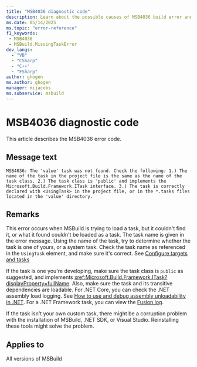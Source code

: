 ```yaml
---
title: "MSB4036 diagnostic code"
description: Learn about the possible causes of MSB4036 build error and get troubleshooting tips.
ms.date: 05/14/2025
ms.topic: "error-reference"
f1_keywords:
 - MSB4036
 - MSBuild.MissingTaskError
dev_langs:
  - "VB"
  - "CSharp"
  - "C++"
  - "FSharp"
author: ghogen
ms.author: ghogen
manager: mijacobs
ms.subservice: msbuild
---
```


# MSB4036 diagnostic code

<!-- :::ErrorDefinitionDescription::: -->
<!-- :::editable-content name="introDescription"::: -->
This article describes the MSB4036 error code.
<!-- :::editable-content-end::: -->

## Message text

`MSB4036: The 'value' task was not found. Check the following: 1.) The name of the task in the project file is the same as the name of the task class. 2.) The task class is 'public' and implements the Microsoft.Build.Framework.ITask interface. 3.) The task is correctly declared with <UsingTask> in the project file, or in the *.tasks files located in the 'value' directory.`

<!-- :::editable-content name="postOutputDescription"::: -->
## Remarks

This error occurs when MSBuild is trying to load a task, but it couldn't find it, or what it found couldn't be loaded as a task. The task name is given in the error message. Using the name of the task, try to determine whether the task is one of yours, or a system task. Check the task name as referenced in the `UsingTask` element, and make sure it's correct. See [Configure targets and tasks](../how-to-configure-targets-and-tasks.md#usingtask-attributes-and-task-parameters)

If the task is one you're developing, make sure the task class is `public` as suggested, and implements <xref:Microsoft.Build.Framework.ITask?displayProperty=fullName>. Also, make sure the task and its transitive dependencies are loadable.  For .NET Core, you can check the .NET assembly load logging. See [How to use and debug assembly unloadability in .NET](/dotnet/standard/assembly/unloadability). For a .NET Framework task, you can view the [Fusion log](/dotnet/framework/tools/fuslogvw-exe-assembly-binding-log-viewer).

If the task isn't your own custom task, there might be a corruption problem with the installation of MSBuild, .NET SDK, or Visual Studio. Reinstalling these tools might solve the problem.
<!-- :::editable-content-end::: -->
<!-- :::ErrorDefinitionDescription-end::: -->

## Applies to

All versions of MSBuild
